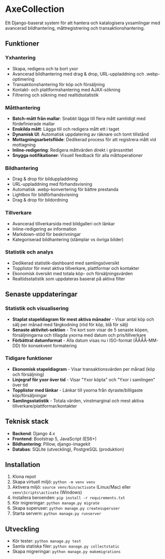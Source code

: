 # AxeCollection

Ett Django-baserat system för att hantera och katalogisera yxsamlingar med avancerad bildhantering, måttregistrering och transaktionshantering.

## Funktioner

### Yxhantering
- Skapa, redigera och ta bort yxor
- Avancerad bildhantering med drag & drop, URL-uppladdning och .webp-optimering
- Transaktionshantering för köp och försäljning
- Kontakt- och plattformshantering med AJAX-sökning
- Filtrering och sökning med realtidsstatistik

### Måtthantering
- **Batch-mått från mallar**: Snabbt lägga till flera mått samtidigt med fördefinierade mallar
- **Enskilda mått**: Lägga till och redigera mått ett i taget
- **Dynamisk UI**: Automatisk uppdatering av räknare och tomt tillstånd
- **Mottagningsarbetsflöde**: Dedikerad process för att registrera mått vid mottagning
- **Inline-redigering**: Redigera måttvärden direkt i gränssnittet
- **Snygga notifikationer**: Visuell feedback för alla måttoperationer

### Bildhantering
- Drag & drop för bilduppladdning
- URL-uppladdning med förhandsvisning
- Automatisk .webp-konvertering för bättre prestanda
- Lightbox för bildförhandsvisning
- Drag & drop för bildordning

### Tillverkare
- Avancerad tillverkarsida med bildgalleri och länkar
- Inline-redigering av information
- Markdown-stöd för beskrivningar
- Kategoriserad bildhantering (stämplar vs övriga bilder)

### Statistik och analys
- Dedikerad statistik-dashboard med samlingsöversikt
- Topplistor för mest aktiva tillverkare, plattformar och kontakter
- Ekonomisk översikt med totala köp- och försäljningsvärden
- Realtidsstatistik som uppdateras baserat på aktiva filter

## Senaste uppdateringar

### Statistik och visualisering
- **Staplat stapeldiagram för mest aktiva månader** - Visar antal köp och sälj per månad med färgkodning (röd för köp, blå för sälj)
- **Senaste aktivitet-sektion** - Tre kort som visar de 5 senaste köpen, försäljningarna och tillagda yxorna med datum och pris/tillverkare
- **Förbättrat datumformat** - Alla datum visas nu i ISO-format (ÅÅÅÅ-MM-DD) för konsekvent formatering

### Tidigare funktioner
- **Ekonomisk stapeldiagram** - Visar transaktionsvärden per månad (köp och försäljning)
- **Linjegraf för yxor över tid** - Visar "Yxor köpta" och "Yxor i samlingen" över tid
- **Topplistor med länkar** - Länkar till yxorna från dyraste/billigaste köp/försäljningar
- **Samlingsstatistik** - Totala värden, vinstmarginal och mest aktiva tillverkare/plattformar/kontakter

## Teknisk stack

- **Backend**: Django 4.x
- **Frontend**: Bootstrap 5, JavaScript (ES6+)
- **Bildhantering**: Pillow, django-imagekit
- **Databas**: SQLite (utveckling), PostgreSQL (produktion)

## Installation

1. Klona repot
2. Skapa virtuell miljö: `python -m venv venv`
3. Aktivera miljö: `source venv/bin/activate` (Linux/Mac) eller `venv\Scripts\activate` (Windows)
4. Installera beroenden: `pip install -r requirements.txt`
5. Kör migreringar: `python manage.py migrate`
6. Skapa superuser: `python manage.py createsuperuser`
7. Starta servern: `python manage.py runserver`

## Utveckling

- Kör tester: `python manage.py test`
- Samla statiska filer: `python manage.py collectstatic`
- Skapa migreringar: `python manage.py makemigrations` 